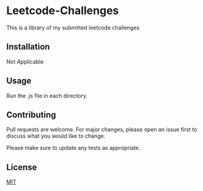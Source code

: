 # Leetcode-Challenges

This is a library of my submitted leetcode challenges

## Installation

Not Applicable

## Usage

Run the .js file in each directory.

## Contributing

Pull requests are welcome. For major changes, please open an issue first
to discuss what you would like to change.

Please make sure to update any tests as appropriate.

## License

[MIT](https://choosealicense.com/licenses/mit/)
